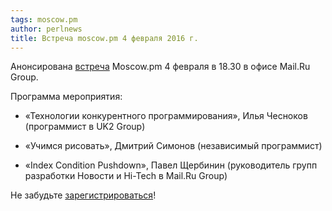 ```yaml
---
tags: moscow.pm
author: perlnews
title: Встреча moscow.pm 4 февраля 2016 г.
---
```


Анонсирована [встреча](https://corp.mail.ru/ru/press/events/168/) Moscow.pm 4
февраля в 18.30 в офисе Mail.Ru Group.

Программа мероприятия:

- «Технологии конкурентного программирования», Илья Чесноков (программист в UK2
Group)

- «Учимся рисовать», Дмитрий Симонов (независимый программист)

- «Index Condition Pushdown», Павел Щербинин (руководитель групп разработки
  Новости и Hi-Tech в Mail.Ru Group)

Не забудьте [зарегистрироваться](https://corp.mail.ru/ru/press/events/168/)!
